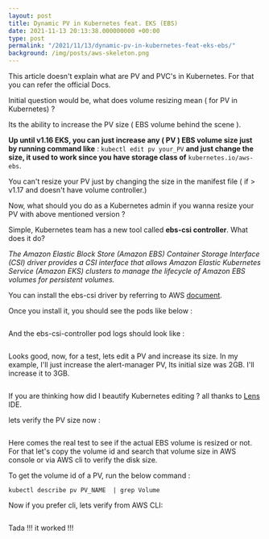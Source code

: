 ```yaml
---
layout: post
title: Dynamic PV in Kubernetes feat. EKS (EBS)
date: 2021-11-13 20:13:38.000000000 +00:00
type: post
permalink: "/2021/11/13/dynamic-pv-in-kubernetes-feat-eks-ebs/"
background: /img/posts/aws-skeleton.png
---
```

<p>This article doesn't explain what are PV and PVC's in Kubernetes. For that you can refer the official Docs.</p>
  
  
<p>Initial question would be, what does volume resizing mean ( for PV in Kubernetes)  ? </p>
  
  
<p>Its the ability to increase the PV size ( EBS volume behind the scene ).</p>
  
  
<p><strong>Up until v1.16 EKS, you can just increase any ( PV ) EBS volume size just by running command like</strong> : <code>kubectl edit pv your_PV</code> <strong>and just change the size, it used to work since you have storage class  of</strong> <code>kubernetes.io/aws-ebs</code>.</p>
  
  
<p>You can't resize your PV just by changing the size in the manifest file ( if &gt; v1.17 and doesn't have volume controller.) </p>
  
  
<p>Now, what should you do as a Kubernetes admin if you wanna resize your PV with above mentioned version ?</p>
  
  
<p>Simple, Kubernetes team has a new tool called <strong>ebs-csi controller</strong>. What does it do? </p>
  
  
<p><em>The Amazon Elastic Block Store (Amazon EBS) Container Storage Interface (CSI) driver provides a CSI interface that allows Amazon Elastic Kubernetes Service (Amazon EKS) clusters to manage the lifecycle of Amazon EBS volumes for persistent volumes.</em></p>
  
  
<p>You can install the ebs-csi driver by referring to AWS <a href="https://docs.aws.amazon.com/eks/latest/userguide/ebs-csi.html">document</a>.</p>
  
  
<p>Once you install it, you should see the pods like below : </p>
  
<p><!-- wp:image {"id":243,"sizeSlug":"large","linkDestination":"none"} --></p>
<figure class="wp-block-image size-large"><img src="{{ site.baseurl }}/assets/2021/11/screenshot-2021-11-13-at-7.38.44-pm-1.png" alt="" class="wp-image-243" /></figure>
 
  
<p>And the ebs-csi-controller pod logs should look like : </p>
  
<p><!-- wp:image {"id":244,"sizeSlug":"large","linkDestination":"none"} --></p>
<figure class="wp-block-image size-large"><img src="{{ site.baseurl }}/assets/2021/11/screenshot-2021-11-13-at-7.43.07-pm.png" alt="" class="wp-image-244" /></figure>
 
  
<p>Looks good, now, for a test, lets edit a PV and increase its size. In my example, I'll just increase the alert-manager PV, Its initial size was 2GB. I'll increase it to 3GB.</p>
  
<p><!-- wp:image {"id":246,"sizeSlug":"large","linkDestination":"none"} --></p>
<figure class="wp-block-image size-large"><img src="{{ site.baseurl }}/assets/2021/11/screenshot-2021-11-13-at-7.46.10-pm.png" alt="" class="wp-image-246" /></figure>
 
  
<p>If you are thinking how did I beautify Kubernetes editing ? all thanks to <a href="https://k8slens.dev">Lens</a> IDE.</p>
  
  
<p>lets verify the PV size now :</p>
  
<p><!-- wp:image {"id":248,"sizeSlug":"large","linkDestination":"none"} --></p>
<figure class="wp-block-image size-large"><img src="{{ site.baseurl }}/assets/2021/11/screenshot-2021-11-13-at-7.49.53-pm.png" alt="" class="wp-image-248" /></figure>
 
  
<p>Here comes the real test to see if the actual EBS volume is resized or not. For that let's copy the volume id and search that volume size in AWS console or via AWS cli to verify the disk size.</p>
  
  
<p>To get the volume id of a PV, run the below command :</p>
  
  
<p><code>kubectl describe pv PV_NAME  | grep Volume</code></p>
  
  
<p>Now if you prefer cli, lets verify from AWS CLI: </p>
  
<p><!-- wp:image {"id":251,"sizeSlug":"large","linkDestination":"none"} --></p>
<figure class="wp-block-image size-large"><img src="{{ site.baseurl }}/assets/2021/11/screenshot-2021-11-13-at-7.56.00-pm.png" alt="" class="wp-image-251" /></figure>
 
  
<p>Tada !!! it worked !!!</p>
  
